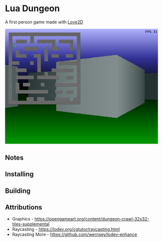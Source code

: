 # Lua Dungeon

A first person game made with [Love2D](https://love2d.org/)

![screen1](./docs/screen1.png)

## Notes

## Installing

## Building

## Attributions

- Graphics - https://opengameart.org/content/dungeon-crawl-32x32-tiles-supplemental
- Raycasting - https://lodev.org/cgtutor/raycasting.html
- Raycasting More - https://github.com/wernsey/lodev-enhance
